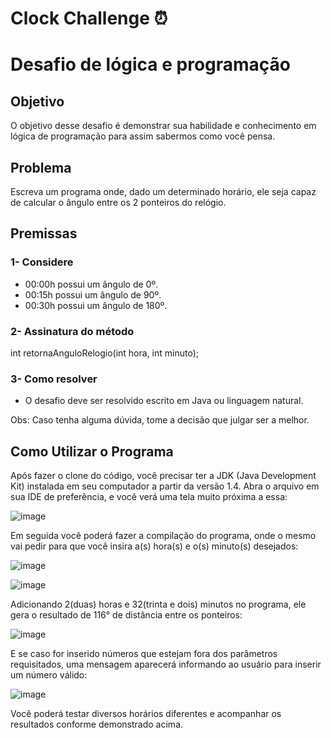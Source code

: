 # Clock Challenge ⏰

<h1>Desafio de lógica e programação</h1>

<h2>Objetivo</h2> 

O objetivo desse desafio é demonstrar sua habilidade e conhecimento em lógica de programação para assim sabermos como você pensa.


<h2>Problema</h2>

Escreva um programa onde, dado um determinado horário, ele seja capaz de calcular o ângulo entre os 2 ponteiros do relógio.

<h2>Premissas</h2>

<h3>1- Considere</h3>


- 00:00h possui um ângulo de 0º.
- 00:15h possui um ângulo de 90º.
- 00:30h possui um ângulo de 180º.


<h3>2- Assinatura do método</h3> 

int retornaAnguloRelogio(int hora, int minuto); 


<h3>3- Como resolver</h3>

- O desafio deve ser resolvido escrito em Java ou linguagem natural. 


Obs: Caso tenha alguma dúvida, tome a decisão que julgar ser a melhor.

<h2>Como Utilizar o Programa</h2>

Após fazer o clone do código, você precisar ter a JDK (Java Development Kit) instalada em seu computador a partir da versão 1.4. Abra o arquivo em sua IDE de preferência, e você verá uma tela muito próxima a essa:

![image](https://user-images.githubusercontent.com/119972623/236303996-a42a990d-ad5c-4956-851e-dfa410e18254.png)

Em seguida você poderá fazer a compilação do programa, onde o mesmo vai pedir para que você insira a(s) hora(s) e o(s) minuto(s) desejados:

![image](https://user-images.githubusercontent.com/119972623/236305099-bacac8b0-00ef-4dac-9d1b-cf3dc0edd5a1.png)

![image](https://user-images.githubusercontent.com/119972623/236305315-bcc29b9b-1554-4ae4-9386-b3fc61395491.png)

Adicionando 2(duas) horas e 32(trinta e dois) minutos no programa, ele gera o resultado de 116° de distância entre os ponteiros:

![image](https://user-images.githubusercontent.com/119972623/236305848-7a21a562-30ad-4180-8991-becbff7e1e56.png)

E se caso for inserido números que estejam fora dos parâmetros requisitados, uma mensagem aparecerá informando ao usuário para inserir um número válido:

![image](https://user-images.githubusercontent.com/119972623/236362405-80727a66-052a-413c-8ba4-1b855c77a979.png)

Você poderá testar diversos horários diferentes e acompanhar os resultados conforme demonstrado acima.









